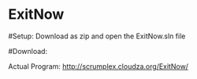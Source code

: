 # ExitNow

#Setup: 
Download as zip and open the ExitNow.sln file

#Download:

Actual Program: http://scrumplex.cloudza.org/ExitNow/